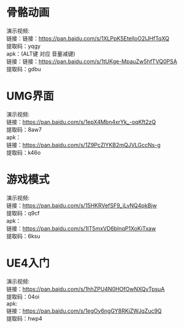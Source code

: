 # 骨骼动画  
演示视频:  
    链接：链接：https://pan.baidu.com/s/1XLPpK5EtelloO2lJHfTqXQ  
    提取码：yqgy  
apk：(ALT键 对应 音量减键)  
    链接：链接：https://pan.baidu.com/s/1tUKge-MpauZw5hfTVQ0PSA  
    提取码：gdbu  
  
# UMG界面  
演示视频:  
    链接：https://pan.baidu.com/s/1epX4Mbn4xrYk_-oqKft2zQ  
    提取码：8aw7  
apk：  
    链接：https://pan.baidu.com/s/1Z9PcZlYKB2mQJVLGccNs-g  
    提取码：k46o  
  
# 游戏模式  
演示视频:  
    链接：https://pan.baidu.com/s/15HKRVefSF9_jLvNQ4pkBjw  
    提取码：q9cf  
apk：  
链接：https://pan.baidu.com/s/1IT5mxVD6blnqP1XoKiTxaw  
提取码：6ksu  
  
# UE4入门  
演示视频:  
    链接：https://pan.baidu.com/s/1hhZPU4N0HOfOwNXQvTpsuA  
    提取码：04oi  
apk:  
    链接：https://pan.baidu.com/s/1egOy6ngGY8RKjZWJqZuc9Q  
    提取码：hwp4  
